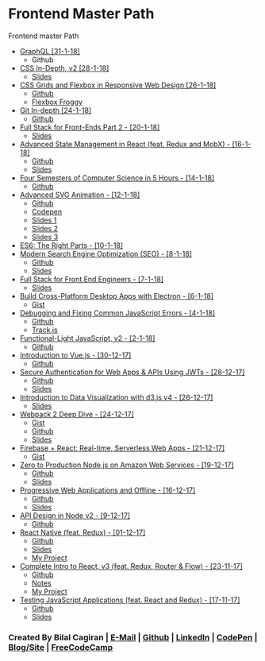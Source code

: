 # Frontend Master Path
Frontend master Path

* [GraphQL [31-1-18]](https://frontendmasters.com/workshops/graphql/)
  * Github
* [CSS In-Depth, v2 [28-1-18]](https://frontendmasters.com/workshops/css-in-depth-v2/)
  * [Slides](https://estelle.github.io/cssmastery/#slide1)
* [CSS Grids and Flexbox in Responsive Web Design [26-1-18]](https://frontendmasters.com/courses/css-grids-flexbox/)
  * [Github](https://github.com/jen4web/fem-layout)
  * [Flexbox Froggy](http://flexboxfroggy.com/)
* [Git In-depth [24-1-18]](https://frontendmasters.com/workshops/git-indepth/)
  * [Github](https://github.com/nnja/advanced-git)
* [Full Stack for Front-Ends Part 2 - [20-1-18]](https://frontendmasters.com/workshops/full-stack-front-ends-part-2/)
  * [Slides](https://docs.google.com/presentation/d/17Iy_MMPTUI0lldjz0AkhDIiVGh_CnXMfKO3ESmCnuyo/edit#slide=id.p)
* [Advanced State Management in React (feat. Redux and MobX) - [16-1-18]](https://frontendmasters.com/courses/react-state/)
  * [Github](https://gist.github.com/stevekinney/7b25237edd43c3e450b288c9e7857c29)
  * [Slides](https://www.dropbox.com/s/a3rpf77rpaw3hgi/Advanced%20State%20Management.pdf?dl=0)
* [Four Semesters of Computer Science in 5 Hours - [14-1-18]](https://frontendmasters.com/courses/computer-science/)
  * [Github](https://github.com/btholt/four-semesters-of-cs)
* [Advanced SVG Animation - [12-1-18]](https://frontendmasters.com/courses/svg-animation/)
  * [Github](https://github.com/sdras/frontendmasters-svganimation)
  * [Codepen](https://codepen.io/collection/XvBQJQ/)
  * [Slides 1](http://slides.com/sdrasner/frontendmasters1#/)
  * [Slides 2](http://slides.com/sdrasner/frontendmasters2#/)
  * [Slides 3](http://slides.com/sdrasner/frontendmasters3#/)
* [ES6: The Right Parts - [10-1-18]](https://frontendmasters.com/courses/es6-right-parts/)
* [Modern Search Engine Optimization (SEO) - [8-1-18]](https://frontendmasters.com/courses/modern-seo/)
  * [Github](https://github.com/mike-works/modern-seo)
  * [Slides](https://drive.google.com/file/d/0B7LIdu29tPZRU3h2YVJNajlWNGc/view)
* [Full Stack for Front End Engineers - [7-1-18]](https://frontendmasters.com/courses/full-stack/)
  * [Slides](https://docs.google.com/presentation/d/1FPpbZ919vt8e1k2EGPd7BKhDlHao79ykvYLfDcMOsMo/edit#slide=id.p)
* [Build Cross-Platform Desktop Apps with Electron - [6-1-18]](https://frontendmasters.com/courses/electron/)
  * [Gist](https://gist.github.com/stevekinney/4cc5c61e827c00dbea55409f26d1da02)
* [Debugging and Fixing Common JavaScript Errors - [4-1-18]](https://frontendmasters.com/courses/debugging-javascript/)
  * [Github](https://github.com/toddhgardner/getRANTR)
  * [Track.js](https://trackjs.com)
* [Functional-Light JavaScript, v2 - [2-1-18]](https://frontendmasters.com/courses/functional-javascript-v2/)
  * [Github](https://github.com/getify/Functional-Light-JS)
* [Introduction to Vue.js - [30-12-17]](https://frontendmasters.com/courses/vue/)
  * [Github](https://github.com/sdras/intro-to-vue)
* [Secure Authentication for Web Apps & APIs Using JWTs - [28-12-17]](https://frontendmasters.com/courses/secure-auth-jwt/)
  * [Github](https://github.com/chenkie/react-user-authentication)
  * [Slides](https://frontendmasters.com/assets/resources/ryanchenkie/secure-auth.pdf)
* [Introduction to Data Visualization with d3.js v4 - [26-12-17]](https://frontendmasters.com/courses/d3-v4/)
  * [Slides](http://slides.com/shirleywu/fm-d3intro#/)
* [Webpack 2 Deep Dive - [24-12-17]](https://frontendmasters.com/courses/webpack/)
  * [Gist](https://gist.github.com/1Marc/7c7fad88cfd9bf24389f965dc93a1b22)
  * [Github](https://github.com/kentcdodds/es6-todomvc)
  * [Slides](http://slides.com/kentcdodds/webpack-deep-dive#/)
* [Firebase + React: Real-time, Serverless Web Apps - [21-12-17]](https://frontendmasters.com/courses/firebase-react/)
  * [Gist](https://gist.github.com/stevekinney/362fe71167f8de6f6346df0c4cf46199)
* [Zero to Production Node.js on Amazon Web Services - [19-12-17]](https://frontendmasters.com/courses/production-node-aws/)
  * [Github](https://github.com/kwhinnery/todomvc-plusplus)
  * [Slides](https://github.com/kwhinnery/todomvc-plusplus/blob/master/zerotoprod.pdf)
* [Progressive Web Applications and Offline - [16-12-17]](https://frontendmasters.com/courses/progressive-web-apps/)
  * [Github](https://github.com/mike-works/pwa-fundamentals)
  * [Slides](https://drive.google.com/file/d/0B7LIdu29tPZRODE0SXpRMVVKYzA/view)
* [API Design in Node v2 - [9-12-17]](https://frontendmasters.com/workshops/api-design-in-node-v2/)
  * [Github](https://github.com/FrontendMasters/api-design-node-v2)
* [React Native (feat. Redux) - [01-12-17]](https://frontendmasters.com/courses/react-native/)
  * [Github](https://github.com/FrontendMasters/sweat-book)
  * [Slides](https://docs.google.com/presentation/d/18gCaTdcF9Hd7RPtVYdF8y52pPyLL3dwR5odxWLpZAkQ)
  * [My Project](https://github.com/extwiii/ReactNative-fitApp)
* [Complete Intro to React, v3 (feat. Redux, Router & Flow) - [23-11-17]](https://frontendmasters.com/courses/react/)
  * [Github](https://github.com/btholt/complete-intro-to-react)
  * [Notes](http://btholt.github.io/complete-intro-to-react/)
  * [My Project](https://github.com/extwiii/SVideo)
* [Testing JavaScript Applications (feat. React and Redux) - [17-11-17]](https://frontendmasters.com/courses/testing-javascript/)
  * [Github](https://github.com/kentcdodds/testing-workshop)
  * [Slides](http://slides.com/kentcdodds/testing-workshop)


### Created By Bilal Cagiran | [E-Mail](mailto:bcagiran@hotmail.com) | [Github](https://github.com/extwiii/) | [LinkedIn](https://linkedin.com/in/bilalcagiran) | [CodePen](http://codepen.io/extwiii/) | [Blog/Site](http://bilalcagiran.com) | [FreeCodeCamp](https://www.freecodecamp.com/extwiii) 
